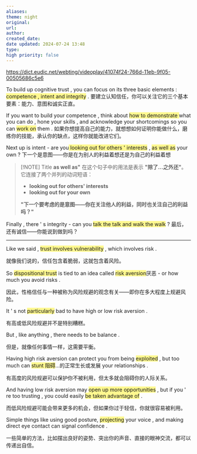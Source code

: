 ```yaml
---
aliases: 
theme: night
original: 
url: 
author: 
created_date: 
date updated: 2024-07-24 13:48
type: 
high priority: false
---
```


<https://dict.eudic.net/webting/videoplay/41074f24-766d-11eb-9f05-00505686c5e6>

To build up cognitive trust , you can focus on its three basic elements : <span style="background:#fff88f">competence ,  intent and integrity</span> .
要建立认知信任，你可以关注它的三个基本要素：能力、意图和诚实正直。

If you want to build your competence , think about <span style="background:#fff88f">how to demonstrate </span>what you can do , hone your skills , and acknowledge your shortcomings so you can <span style="background:#fff88f">work on</span> them .
如果你想提高自己的能力，就想想如何证明你能做什么，磨练你的技能，承认你的缺点，这样你就能改进它们。

Next up is intent - are you<span style="background:#fff88f"> looking out for others ' interests</span> , <span style="background:#fff88f">as well as</span> your own ?
下一个是意图——你是在为别人的利益着想还是为自己的利益着想


> [!NOTE] Title
> **as well as"** 在这个句子中的用法是表示 **"除了...之外还"**。它连接了两个并列的动词短语：
> 
> - **looking out for others' interests**
> - **looking out for your own**
> 
> **"下一个要考虑的是意图——你在关注他人的利益，同时也关注自己的利益吗？"**

Finally , there ' s integrity - can you <span style="background:#fff88f">talk the talk and walk the walk</span> ?
最后，还有诚信——你能说到做到吗？

---

Like we said , <span style="background:#fff88f">trust involves vulnerability</span> , which involves risk .

就像我们说的，信任包含着脆弱，这就包含着风险。

So <span style="background:#fff88f">dispositional trust</span> is tied to an idea called <span style="background:#fff88f">risk aversion</span>厌恶  - or how much you avoid risks .

因此，性格信任与一种被称为风险规避的观念有关——即你在多大程度上规避风险。

It ' s not <span style="background:#fff88f">particularly</span> bad to have high or low risk aversion .

有高或低风险规避并不是特别糟糕。

But , like anything , there needs to be balance .

但是，就像任何事情一样，这需要平衡。

Having high risk aversion can protect you from being <span style="background:#fff88f">exploited</span> , but too much can <span style="background:#fff88f">stunt 阻碍</span>…的正常生长或发展  your relationships .

有高度的风险规避可以保护你不被利用，但太多就会阻碍你的人际关系。

And having low risk aversion may <span style="background:#fff88f">open up more opportunities</span> , but if you ' re too trusting , you could easily <span style="background:#fff88f">be taken advantage of</span> .

而低风险规避可能会带来更多的机会，但如果你过于轻信，你就很容易被利用。

Simple things like using good posture, <span style="background:#fff88f">projecting</span> your voice , and making direct eye contact can signal confidence .

一些简单的方法，比如摆出良好的姿势、突出你的声音、直接的眼神交流，都可以传递出自信。